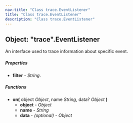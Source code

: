 ```yaml
---
nav-title: "Class trace.EventListener"
title: "Class trace.EventListener"
description: "Class trace.EventListener"
---
```

## Object: "trace".EventListener  
An interface used to trace information about specific event.  

##### Properties
 - **filter** - _String_.

##### Functions
 - **on(** object _Object_, name _String_, data? _Object_ **)**
   - **object** - _Object_
   - **name** - _String_
   - **data** - _(optional)_ - _Object_